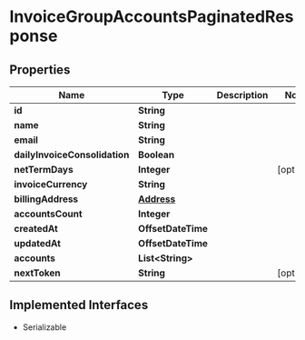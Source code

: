 

# InvoiceGroupAccountsPaginatedResponse


## Properties

| Name | Type | Description | Notes |
|------------ | ------------- | ------------- | -------------|
|**id** | **String** |  |  |
|**name** | **String** |  |  |
|**email** | **String** |  |  |
|**dailyInvoiceConsolidation** | **Boolean** |  |  |
|**netTermDays** | **Integer** |  |  [optional] |
|**invoiceCurrency** | **String** |  |  |
|**billingAddress** | [**Address**](Address.md) |  |  |
|**accountsCount** | **Integer** |  |  |
|**createdAt** | **OffsetDateTime** |  |  |
|**updatedAt** | **OffsetDateTime** |  |  |
|**accounts** | **List&lt;String&gt;** |  |  |
|**nextToken** | **String** |  |  [optional] |


## Implemented Interfaces

* Serializable


